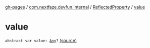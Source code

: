 [gh-pages](../../index.md) / [com.nextfaze.devfun.internal](../index.md) / [ReflectedProperty](index.md) / [value](./value.md)

# value

`abstract var value: `[`Any`](https://kotlinlang.org/api/latest/jvm/stdlib/kotlin/-any/index.html)`?` [(source)](https://github.com/NextFaze/dev-fun/tree/master/devfun/src/main/java/com/nextfaze/devfun/internal/Reflected.kt#L81)